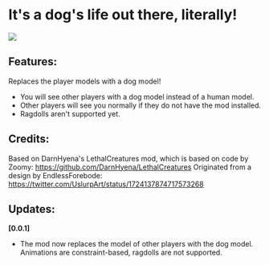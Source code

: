 
# It's a dog's life out there, literally!

![](https://imgur.com/gA6h0Qf)

## Features:
Replaces the player models with a dog model!
- You will see other players with a dog model instead of a human model.
- Other players will see you normally if they do not have the mod installed.
- Ragdolls aren't supported yet.

## Credits:
Based on DarnHyena's LethalCreatures mod, which is based on code by Zoomy: https://github.com/DarnHyena/LethalCreatures
Originated from a design by EndlessForebode: https://twitter.com/UslurpArt/status/1724137874717573268

## Updates:
**[0.0.1]**  
- The mod now replaces the model of other players with the dog model. Animations are constraint-based, ragdolls are not supported.